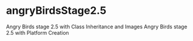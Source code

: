 # angryBirdsStage2.5
Angry Birds stage 2.5 with Class Inheritance and Images
Angry Birds stage 2.5 with Platform Creation